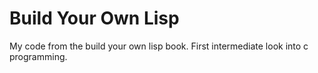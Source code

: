 # Build Your Own Lisp
My code from the build your own lisp book. First intermediate look into c programming.
